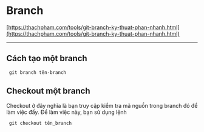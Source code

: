 # Branch
[https://thachpham.com/tools/git-branch-ky-thuat-phan-nhanh.html](https://thachpham.com/tools/git-branch-ky-thuat-phan-nhanh.html)   
***
## Cách tạo một branch
     git branch tên-branch
## Checkout một branch
Checkout ở đây nghĩa là bạn truy cập kiểm tra mã nguồn trong branch đó để làm việc đấy. Để làm việc này, bạn sử dụng lệnh 
     
     git checkout tên_branch

## 

    